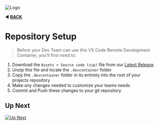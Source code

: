 ![Logo](https://red-van-workshop.s3.us-east-1.amazonaws.com/logo.png "Logo")

:arrow_backward: **[BACK](../README.md#organization-setup)**

Repository Setup
===

> Before your Dev Team can use this VS Code Remote Development Container, you'll first need to:

1. Download the `Assets > Source code (zip)` file from our [Latest Release](https://github.com/redvanworkshop/sfcc-vscode-remote/releases/latest)
2. Unzip this file and locate the `.devcontainer` folder
3. Copy the `.devcontainer` folder in its entirety into the root of your projects repository
4. Make any changes needed to customize your teams needs
5. Commit and Push these changes to your git repository

Up Next
---

[![Up Next](https://img.shields.io/badge/Next-Git_Credentials-blue.svg?style=for-the-badge&logo=github&logoColor=ffffff&logoWidth=16)](./git-credentials.md)
